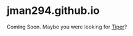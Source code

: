 # jman294.github.io
Coming Soon. Maybe you were looking for [Tiper](https://jman294.github.io/tiper)?
